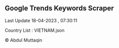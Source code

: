 

## Google Trends Keywords Scraper 
 
Last Update 18-04-2023 , 07:30:11

Country List :
VIETNAM.json



© Abdul Muttaqin 

